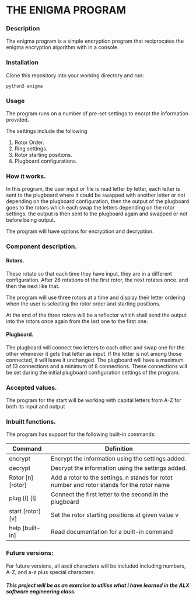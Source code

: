 # THE ENIGMA PROGRAM
### Description

The enigma program is a simple encryption program that reciprocates the enigma encryption algorithm with in a console.

### Installation

Clone this repository into your working directory and run:
```
python3 enigma
```

### Usage
The program runs on a number of pre-set settings to encrpt the information provided. 

The settings include the following
1. Rotor Order.
2. Ring settings.
3. Rotor starting positions.
4. Plugboard configurations.

### How it works.

In this program, the user input or file is read letter by letter, each letter is sent to the plugboard where it could be swapped with another letter or not depending on the plugboard configuration, then the output of the plugboard goes to the rotors which each swap the letters depending on the rotor settings. the output is then sent to the plugboard again and swapped or not before being output.

The program will have options for encryption and decryption.

### Component description.
#### Rotors.

These rotate so that each time they have input, they are in a different configuration. After 26 rotations of the first rotor, the next rotates once. and then the next like that. 

The program will use three rotors at a time and display their letter ordering when the user is selecting the rotor order and starting positions.

At the end of the three rotors will be a reflector which shall send the output into the rotors once again from the last one to the first one.

#### Plugboard.
The plugboard will connect two letters to each other and swap one for the other whenever it gets that letter as input. 
If the letter is not among those connected, it will leave it unchanged.
The plugboard will have a maximum of 13 connections and a minimum of 8 connections.
These connections will be set during the initial plugboard configuration settings of the program.

### Accepted values.
The program for the start will be working with capital letters from A-Z for both its input and output

### Inbuilt functions.
The program has support for the following built-in commands:

| Command             | Definition                                                                                |
| ------------------- | ----------------------------------------------------------------------------------------- |
| encrypt             | Encrypt the information using the settings added.                                         |
| decrypt             | Decrypt the information using the settings added.                                         |
| Rotor [n] [rotor]   | Add a rotor to the settings. n stands for rotot number and rotor stands for the rotor name|
| plug [l] [l]        | Connect the first letter to the second in the plugboard |
| start [rotor] [v]   | Set the rotor starting positions at  given value v                       |
| help [built-in]     | Read documentation for a built-in command                                                 |

### Future versions:

For future versions, all ascii characters will be included including numbers, A-Z, and a-z plus special characters.

##### This project will be as an exercise to utilise what i have learned in the ALX software engineering class.
